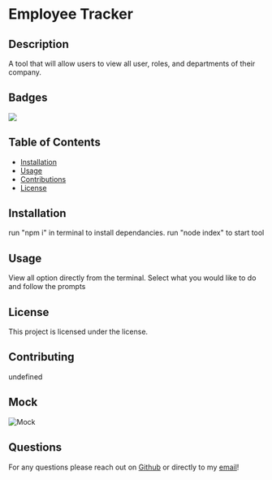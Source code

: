 # Employee Tracker

## Description 

A tool that will allow users to view all user, roles, and departments of their company.

## Badges

![](https://img.shields.io/static/v1?label=license&message=mit&color=brightgreen?style=plastic&logo=appveyor)

## Table of Contents

* [Installation](#installation)
* [Usage](#usage)
* [Contributions](#contributing)
* [License](#license)


## Installation

run "npm i" in terminal to install dependancies. run "node index" to start tool


## Usage 

View all option directly from the terminal. Select what you would like to do and follow the prompts 


## License

This project is licensed under the [](https://choosealicense.com/licenses/) license.


## Contributing

undefined 


## Mock

![Mock](https://github.com/CucciPro/NoteTaker/blob/master/public/assets/images/demo.gif)


## Questions

For any questions please reach out on [Github](https://github.com/CucciPro/) or directly to my [email](josej@email.arizona.edu)!

